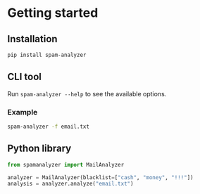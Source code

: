 # Getting started

## Installation

```bash
pip install spam-analyzer
```

## CLI tool

Run `spam-analyzer --help` to see the available options.

### Example

```bash
spam-analyzer -f email.txt
```

## Python library

```python
from spamanalyzer import MailAnalyzer

analyzer = MailAnalyzer(blacklist=["cash", "money", "!!!"])
analysis = analyzer.analyze("email.txt")
```
